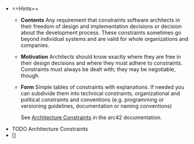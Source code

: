 - ==Hints==
	- **Contents**
	  Any requirement that constraints software architects in their freedom of design and implementation decisions or decision about the development process. These constraints sometimes go beyond individual systems and are valid for whole organizations and companies.
	- **Motivation**
	  Architects should know exactly where they are free in their design decisions and where they must adhere to constraints. Constraints must always be dealt with; they may be negotiable, though.
	- **Form**
	  Simple tables of constraints with explanations. If needed you can subdivide them into technical constraints, organizational and political constraints and conventions (e.g. programming or versioning guidelines, documentation or naming conventions)
	  
	  See [Architecture Constraints](https://docs.arc42.org/section-2/) in the arc42 documentation.
- TODO Architecture Constraints
- []